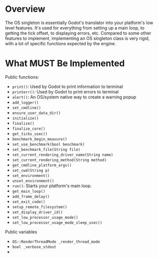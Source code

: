 # Overview

The OS singleton is essentially Godot's translator into your platform's low level features. It's used for everything from setting up a main loop, to getting the tick offset, to displaying errors, etc. Compared to some other features to implement, implementing an OS singleton class is very rigid, with a lot of specific functions expected by the engine.

# What MUST Be Implemented
Public functions: 
* `print()`: Used by Godot to print information to terminal
* `printerr()`: Used by Godot to print errors to terminal
* `alert()`: An OS/system native way to create a warning popup
* `add_logger()`
* `set_cmdline()`
* `ensure_user_data_dir()`
* `initialize()`
* `finalize()`
* `finalize_core()`
* `get_ticks_usec()`
* `benchmark_begin_measure()`
* `set_use_benchmark(bool benchmark)`
* `set_benchmark_file(String file)`
* `set_current_rendering_driver_name(String name)`
* `set_current_rendering_method(String method)`
* `get_cmdline_platform_args()`
* `set_cwd(String p)`
* `set_environment()`
* `unset_environment()`
* `run()`: Starts your platform's main loop.
* `get_main_loop()`
* `add_frame_delay()`
* `set_exit_code()`
* `setup_remote_filesystem()`
* `set_display_driver_id()`
* `set_low_processor_usage_mode()`
* `set_low_processor_usage_mode_sleep_usec()`

Public variables
* `OS::RenderThreadMode _render_thread_mode`
* `bool _verbose_stdout`
* 
